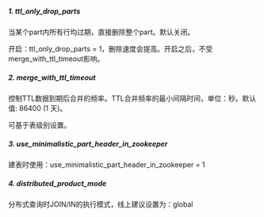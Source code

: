 ##### 1. ttl_only_drop_parts

当某个part内所有行均过期，直接删除整个part。默认关闭。

开启：ttl_only_drop_parts = 1，删除速度会提高。开启之后，不受merge_with_ttl_timeout影响。

##### 2. merge_with_ttl_timeout

控制TTL数据到期后合并的频率。TTL合并频率的最小间隔时间，单位：秒。默认值: 86400 (1 天)。

可基于表级别设置。

##### 3. use_minimalistic_part_header_in_zookeeper

建表时使用：use_minimalistic_part_header_in_zookeeper = 1

##### 4. distributed_product_mode

分布式查询时JOIN/IN的执行模式，线上建议设置为：global



